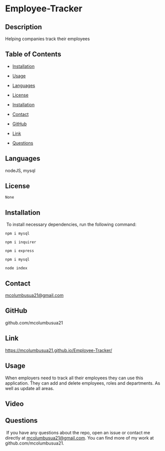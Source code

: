 # Employee-Tracker


## Description 
Helping companies track their employees

## Table of Contents
* [Installation](#installation)
​
* [Usage](#usage)

* [Languages](#languages)
​
* [License](#license)

* [Installation](#installation)

* [Contact](#contact)

* [GitHub](#GitHub)

* [Link](#link)
​
* [Questions](#questions)

## Languages
nodeJS, mysql

## License


```
None
```

## Installation
​
To install necessary dependencies, run the following command:
​


```
npm i mysql
```
```
npm i inquirer
```
```
npm i express
```
```
npm i mysql
```
```
node index
```


## Contact 
mcolumbusua21@gmail.com

## GitHub
github.com/mcolumbusua21

## Link 
https://mcolumbusua21.github.io/Employee-Tracker/

## Usage 
When employers need to track all their employees they can use this application. They can add and delete employees, roles and departments. As well as update all areas.

## Video


## Questions
​
If you have any questions about the repo, open an issue or contact me directly at mcolumbusua21@gmail.com. You can find more of my work at github.com/mcolumbusua21.
